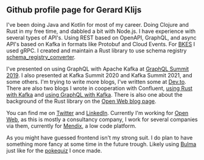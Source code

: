 <article class="markdown-body entry-content container-lg" itemprop="text">

# Github profile page for Gerard Klijs

I've been doing Java and Kotlin for most of my career. Doing Clojure and Rust in my free time, and dabbled a bit with
Node.js. I have experience with several types of API's. Using REST based on OpenAPI, GraphQL, and async API's based on
Kafka in formats like Protobuf and Cloud Events. For [BKES](https://github.com/gklijs/bkes) I used gRPC. I created and
maintain a Rust library to use schema
registry [schema_registry_converter](https://crates.io/crates/schema_registry_converter).

I've presented on using GraphQL with Apache Kafka at [GraphQL Summit 2019](https://www.youtube.com/watch?v=EN73NiR8xZI).
I also presented at Kafka Summit 2020 and Kafka Summit 2021, and some others. I'm trying to write more blogs, I've
written some at [Dev.to](https://dev.to/gklijs). There are also two blogs I wrote in cooperation with
Confluent, [using Rust with Kafka](https://www.confluent.io/blog/getting-started-with-rust-and-kafka/)
and [using GraphQL with Kafka](https://www.confluent.io/blog/intro-to-graphql-an-api-for-kafka-data/). There is also one
about the background of the Rust library on
the [Open Web blog page](https://blog.openweb.nl/blog/confluent-schema-registry-and-rust).

You can find me on [Twitter](https://twitter.com/GKlijs)
and [LinkedIn](https://www.linkedin.com/in/gerard-klijs-416b3744/). Currently I'm working
for [Open Web](https://www.openweb.nl/), as this is mostly a consultancy company, I work for several companies via them,
currently for [Mendix](https://www.mendix.com/company/), a low code platform.

As you might have guessed frontend isn't my strong suit. I do plan to have something more fancy at some time in the
future trough. Likely using [Bulma](https://bulma.io/) just like for the [pokequiz](https://www.pokequiz.gklijs.tech/) I
once made.

</article>